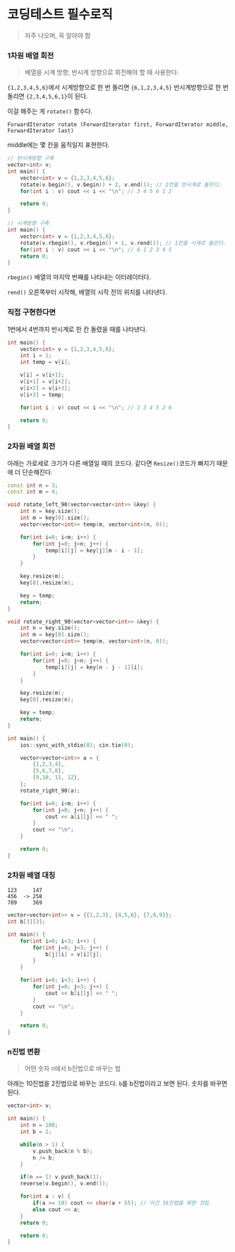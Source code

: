 # 코딩테스트 필수로직

> 자주 나오며, 꼭 알아야 함

### 1차원 배열 회전

> 배열을 시계 방향, 반시계 방향으로 회전해야 할 때 사용한다.

`{1,2,3,4,5,6}`에서
시계방향으로 한 번 돌리면 `{6,1,2,3,4,5}`
반시계방향으로 한 번 돌리면 `{2,3,4,5,6,1}`이 된다.

이걸 해주는 게 `rotate()` 함수다.

    ForwardIterator rotate (ForwardIterator first, ForwardIterator middle, ForwardIterator last)

middle에는 몇 칸을 움직일지 표현한다.

```c++
// 반시계방향 구축
vector<int> v;
int main() {
    vector<int> v = {1,2,3,4,5,6};
    rotate(v.begin(), v.begin() + 2, v.end()); // 2칸을 반시계로 돌린다.
    for(int i : v) cout << i << "\n"; // 3 4 5 6 1 2

    return 0;
}

// 시계방향 구축
int main() {
    vector<int> v = {1,2,3,4,5,6};
    rotate(v.rbegin(), v.rbegin() + 1, v.rend()); // 1칸을 시계로 돌린다.
    for(int i : v) cout << i << "\n"; // 6 1 2 3 4 5
    return 0;
}
```

`rbegin()`
배열의 마지막 번째를 나타내는 이터레이터다.

`rend()`
오른쪽부터 시작해, 배열의 시작 전의 위치를 나타낸다.

### 직접 구현한다면

1번에서 4번까지 반시계로 한 칸 돌렸을 때를 나타낸다.

```c++
int main() {
    vector<int> v = {1,2,3,4,5,6};
    int i = 1;
    int temp = v[i];

    v[i] = v[i+1];
    v[i+1] = v[i+2];
    v[i+2] = v[i+3];
    v[i+3] = temp;

    for(int i : v) cout << i << "\n"; // 1 3 4 5 2 6

    return 0;
}
```

### 2차원 배열 회전

아래는 가로세로 크기가 다른 배열일 때의 코드다.
같다면 `Resize()`코드가 빠지기 때문에 더 단순해진다.

```c++
const int n = 3;
const int m = 4;

void rotate_left_90(vector<vector<int>> &key) {
    int n = key.size();
    int m = key[0].size();
    vector<vector<int>> temp(m, vector<int>(n, 0));

    for(int i=0; i<m; i++) {
        for(int j=0; j<n; j++) {
            temp[i][j] = key[j][m - i - 1];
        }
    }

    key.resize(m);
    key[0].resize(n);

    key = temp;
    return;
}

void rotate_right_90(vector<vector<int>> &key) {
    int n = key.size();
    int m = key[0].size();
    vector<vector<int>> temp(m, vector<int>(n, 0));

    for(int i=0; i<m; i++) {
        for(int j=0; j<n; j++) {
            temp[i][j] = key[n - j - 1][i];
        }
    }

    key.resize(m);
    key[0].resize(n);

    key = temp;
    return;
}

int main() {
    ios::sync_with_stdio(0); cin.tie(0);

    vector<vector<int>> a = {
        {1,2,3,4},
        {5,6,7,8},
        {9,10, 11, 12},
    };
    rotate_right_90(a);

    for(int i=0; i<m; i++) {
        for(int j=0; j<n; j++) {
            cout << a[i][j] << " ";
        }
        cout << "\n";
    }

    return 0;
}
```

### 2차원 배열 대칭

    123     147
    456  -> 258
    789     369

```c++
vector<vector<int>> v = {{1,2,3}, {4,5,6}, {7,8,9}};
int b[3][3];

int main() {
    for(int i=0; i<3; i++) {
        for(int j=0; j<3; j++) {
            b[j][i] = v[i][j];
        }
    }

    for(int i=0; i<3; i++) {
        for(int j=0; j<3; j++) {
            cout << b[i][j] << " ";
        }
        cout << "\n";
    }

    return 0;
}
```

### n진법 변환

> 어떤 숫자 n에서 b진법으로 바꾸는 법

아래는 10진법을 2진법으로 바꾸는 코드다.
`b`를 b진법이라고 보면 된다. 숫자를 바꾸면 된다.

```c++
vector<int> v;

int main() {
    int n = 100;
    int b = 2;

    while(n > 1) {
        v.push_back(n % b);
        n /= b;
    }

    if(n == 1) v.push_back(1);
    reverse(v.begin(), v.end());

    for(int a : v) {
        if(a >= 10) cout << char(a + 55); // 이건 16진법을 위한 것임
        else cout << a;
    }
    return 0;

    return 0;
}
```
